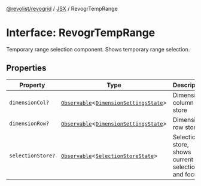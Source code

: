 [@revolist/revogrid](README.md) / [JSX](Namespace.JSX.md) / RevogrTempRange

# Interface: RevogrTempRange

Temporary range selection component. Shows temporary range selection.

## Properties

| Property | Type | Description | Defined in |
| ------ | ------ | ------ | ------ |
| `dimensionCol?` | [`Observable`](TypeAlias.Observable.md)\<[`DimensionSettingsState`](Interface.DimensionSettingsState.md)\> | Dimension column store | [src/components.d.ts:2161](https://github.com/revolist/revogrid/blob/2d9504ecff6b493d547df979b2259be6b639351c/src/components.d.ts#L2161) |
| `dimensionRow?` | [`Observable`](TypeAlias.Observable.md)\<[`DimensionSettingsState`](Interface.DimensionSettingsState.md)\> | Dimension row store | [src/components.d.ts:2165](https://github.com/revolist/revogrid/blob/2d9504ecff6b493d547df979b2259be6b639351c/src/components.d.ts#L2165) |
| `selectionStore?` | [`Observable`](TypeAlias.Observable.md)\<[`SelectionStoreState`](TypeAlias.SelectionStoreState.md)\> | Selection store, shows current selection and focus | [src/components.d.ts:2169](https://github.com/revolist/revogrid/blob/2d9504ecff6b493d547df979b2259be6b639351c/src/components.d.ts#L2169) |

